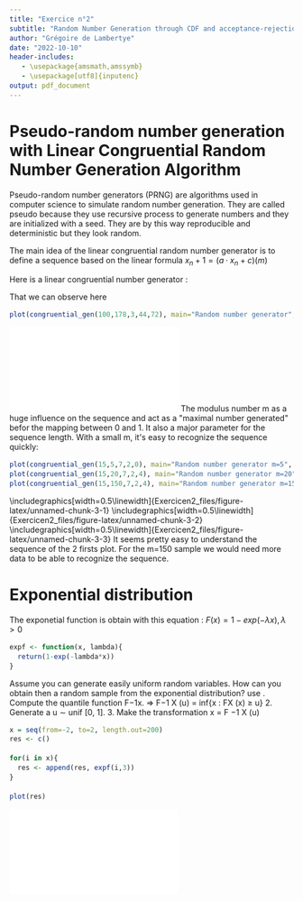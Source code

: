 ```yaml
---
title: "Exercice n°2"
subtitle: "Random Number Generation through CDF and acceptance-rejection sampling"
author: "Grégoire de Lambertye"
date: "2022-10-10"
header-includes:
   - \usepackage{amsmath,amssymb}
   - \usepackage[utf8]{inputenc}
output: pdf_document
---
```


# Pseudo-random number generation with Linear Congruential Random Number Generation Algorithm

Pseudo-random number generators (PRNG) are algorithms used in computer science to simulate random number generation. They are called pseudo because they use recursive process to generate numbers and they are initialized with a seed. 
They are by this way reproducible and deterministic but they look random. 


The main idea of the linear congruential random number generator is to define a sequence based on the linear formula
${x_n+1} = (a · x_n + c) (m)$

Here is a linear congruential number generator : 




That we can observe here 

```r
plot(congruential_gen(100,178,3,44,72), main="Random number generator", ylab="Random values")
```

![](Exercicen2_files/figure-latex/unnamed-chunk-2-1.pdf)<!-- --> 
The modulus number m as a huge influence on the sequence and act as a "maximal number generated" befor the mapping between 0 and 1. It also a major parameter for the sequence length. With a small m, it's easy to recognize the sequence quickly: 


```r
plot(congruential_gen(15,5,7,2,0), main="Random number generator m=5", ylab="Random numbers")
plot(congruential_gen(15,20,7,2,4), main="Random number generator m=20", ylab="Random numbers")
plot(congruential_gen(15,150,7,2,4), main="Random number generator m=150", ylab="Random numbers")
```


\includegraphics[width=0.5\linewidth]{Exercicen2_files/figure-latex/unnamed-chunk-3-1} \includegraphics[width=0.5\linewidth]{Exercicen2_files/figure-latex/unnamed-chunk-3-2} \includegraphics[width=0.5\linewidth]{Exercicen2_files/figure-latex/unnamed-chunk-3-3} 
It seems pretty easy to understand the sequence of the 2 firsts plot. For the m=150 sample we would need more data to be able to recognize the sequence. 

# Exponential distribution

The exponetial function is obtain with this equation : $F(x) = 1-exp(-λx), λ>0$

```r
expf <- function(x, lambda){
  return(1-exp(-lambda*x))
}
```

Assume you can generate easily uniform random variables. How can you obtain then a random sample from the exponential distribution?
use 
. Compute the quantile function F−1x. => F−1 X (u) = inf{x : FX (x) ≥ u}
2. Generate a u ∼ unif [0, 1].
3. Make the transformation x = F  −1 X (u)




```r
x = seq(from=-2, to=2, length.out=200)
res <- c()

for(i in x){
  res <- append(res, expf(i,3))
}

plot(res)
```

![](Exercicen2_files/figure-latex/unnamed-chunk-6-1.pdf)<!-- --> 











